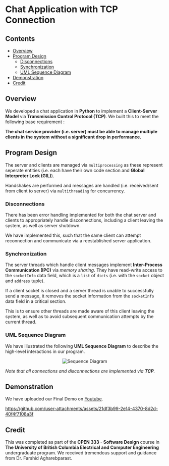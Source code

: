 # Chat Application with TCP Connection

## Contents

* [Overview](#Overview)
* [Program Design](#Program-Design)
    * [Disconnections](#Disconnections)
    * [Synchronization](#Synchronization)
    * [UML Sequence Diagram](#UML-Sequence-Diagram)
* [Demonstration](#Demonstration)
* [Credit](#Credit)


## Overview
We developed a chat application in **Python** to implement a **Client-Server Model** via **Transmission Control Protocol (TCP)**. We built this to meet the following base requirement :

<b>The chat service provider (i.e. server) must be able to manage multiple clients in the system without a significant drop in performance.</b>

## Program Design

The server and clients are managed via `multiprocessing` as these represent seperate entities (i.e. each have their own code section and **Global Interpreter Lock (GIL)**).

Handshakes are performed and messages are handled (i.e. received/sent from client to server) via `multithreading` for concurrency.

### Disconnections

There has been error handling implemented for both the chat server and clients to appropriately handle disconnections, including a client leaving the system, as well as server shutdown.

We have implemented this, such that the same client can attempt reconnection and communicate via a reestablished server application.

### Synchronization

The server threads which handle client messages implement **Inter-Process Communication (IPC)** via *memory sharing*. They have read-write access to the `socketInfo` data field, which is a `list` of `dicts` (i.e. with the `socket` object and `address` tuple).

If a client socket is closed and a server thread is unable to successfully send a message, it removes the socket information from the `socketInfo` data field in a critical section.

This is to ensure other threads are made aware of this client leaving the system, as well as to avoid subsequent communication attempts by the current thread.

### UML Sequence Diagram

We have illustrated the following **UML Sequence Diagram** to describe the high-level interactions in our program.

<p align="center">
    <img src = "Sequence_Diagram.jpg" title="Sequence Diagram">
</p>


<i>Note that all connections and disconnections are implemented via **TCP**.</i>

## Demonstration

We have uploaded our Final Demo on <a href="https://www.youtube.com/watch?v=xPEcu-LOH6w" target="_blank">Youtube</a>.

https://github.com/user-attachments/assets/21df3b99-2e14-4370-8d2d-40f4f7108a3f

## Credit

This was completed as part of the <b>CPEN 333 - Software Design</b> course in <b>The University of British Columbia Electrical and Computer Engineering</b> undergraduate program. We received tremendous support and guidance from Dr. Farshid Agharebparast.
